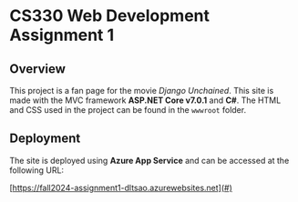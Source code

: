 # CS330 Web Development Assignment 1

## Overview

This project is a fan page for the movie *Django Unchained*. This site is made with the MVC framework **ASP.NET Core v7.0.1** and **C#**. The HTML and CSS used in the project can be found in the `wwwroot` folder. 


## Deployment

The site is deployed using **Azure App Service** and can be accessed at the following URL:

[https://fall2024-assignment1-dltsao.azurewebsites.net](#)

